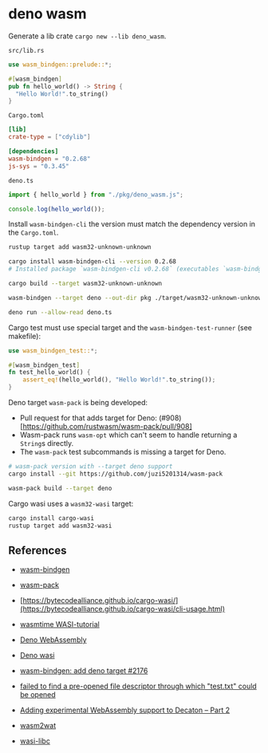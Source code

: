 # deno wasm

Generate a lib crate `cargo new --lib deno_wasm`.

`src/lib.rs`

```rust
use wasm_bindgen::prelude::*;

#[wasm_bindgen]
pub fn hello_world() -> String {
  "Hello World!".to_string()
}
```

`Cargo.toml`

```toml
[lib]
crate-type = ["cdylib"]

[dependencies]
wasm-bindgen = "0.2.68"
js-sys = "0.3.45"
```

`deno.ts`

```ts
import { hello_world } from "./pkg/deno_wasm.js";

console.log(hello_world());
```

Install `wasm-bindgen-cli` the version must match the dependency version in the `Cargo.toml`.

```bash
rustup target add wasm32-unknown-unknown

cargo install wasm-bindgen-cli --version 0.2.68
# Installed package `wasm-bindgen-cli v0.2.68` (executables `wasm-bindgen`, `wasm-bindgen-test-runner`, `wasm2es6js`)

cargo build --target wasm32-unknown-unknown

wasm-bindgen --target deno --out-dir pkg ./target/wasm32-unknown-unknown/debug/deno_wasm.wasm

deno run --allow-read deno.ts
```

Cargo test must use special target and the `wasm-bindgen-test-runner` (see makefile):

```rust
use wasm_bindgen_test::*;

#[wasm_bindgen_test]
fn test_hello_world() {
    assert_eq!(hello_world(), "Hello World!".to_string());
}
```

Deno target `wasm-pack` is being developed:

- Pull request for that adds target for Deno: (#908)[https://github.com/rustwasm/wasm-pack/pull/908]
- Wasm-pack runs `wasm-opt` which can't seem to handle returning a `String`s directly.
- The `wasm-pack` test subcommands is missing a target for Deno.

```bash
# wasm-pack version with --target deno support
cargo install --git https://github.com/juzi5201314/wasm-pack

wasm-pack build --target deno
```

Cargo wasi uses a `wasm32-wasi` target:

```bash
cargo install cargo-wasi
rustup target add wasm32-wasi
```

## References

- [wasm-bindgen](https://rustwasm.github.io/docs/wasm-bindgen/)
- [wasm-pack](https://rustwasm.github.io/wasm-pack/)
- [https://bytecodealliance.github.io/cargo-wasi/](https://bytecodealliance.github.io/cargo-wasi/cli-usage.html)
- [wasmtime WASI-tutorial](https://github.com/bytecodealliance/wasmtime/blob/main/docs/WASI-tutorial.md)
- [Deno WebAssembly](https://deno.land/manual/getting_started/webassembly)
- [Deno wasi](https://deno.land/std@0.76.0/wasi/README.md)

- [wasm-bindgen: add deno target #2176](https://github.com/rustwasm/wasm-bindgen/pull/2176/files)
- [failed to find a pre-opened file descriptor through which "test.txt" could be opened](https://github.com/rust-lang/rust/blob/master/library/std/src/sys/wasi/fs.rs#L635)
- [Adding experimental WebAssembly support to Decaton – Part 2](https://engineering.linecorp.com/en/blog/adding-experimental-webassembly-support-to-decaton-part-2/)
- [wasm2wat](https://webassembly.github.io/wabt/demo/wasm2wat/)
- [wasi-libc](https://github.com/WebAssembly/wasi-libc)
